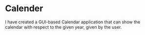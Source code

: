 # Calender
I have created a GUI-based Calendar application that can show the calendar with respect to the given year, given by the user.
